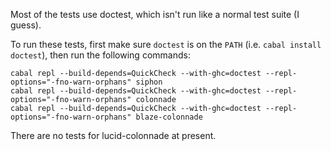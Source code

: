 Most of the tests use doctest, which isn't run like a normal test suite (I guess).

To run these tests, first make sure `doctest` is on the `PATH` (i.e. `cabal install doctest`), then run the following commands:

```
cabal repl --build-depends=QuickCheck --with-ghc=doctest --repl-options="-fno-warn-orphans" siphon
cabal repl --build-depends=QuickCheck --with-ghc=doctest --repl-options="-fno-warn-orphans" colonnade
cabal repl --build-depends=QuickCheck --with-ghc=doctest --repl-options="-fno-warn-orphans" blaze-colonnade
```

There are no tests for lucid-colonnade at present.
